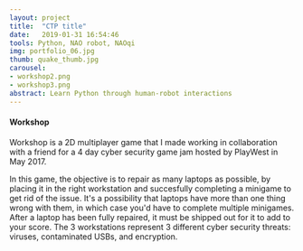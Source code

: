```yaml
---
layout: project
title:  "CTP title"
date:   2019-01-31 16:54:46
tools: Python, NAO robot, NAOqi
img: portfolio_06.jpg
thumb: quake_thumb.jpg
carousel:
- workshop2.png
- workshop3.png
abstract: Learn Python through human-robot interactions
---
```

#### Workshop
Workshop is a 2D multiplayer game that I made working in collaboration with a friend for a 4 day cyber security game jam hosted by PlayWest in May 2017.

In this game, the objective is to repair as many laptops as possible, by placing it in the right workstation and succesfully completing a minigame to get rid of the issue. It's a possibility that laptops have more than one thing wrong with them, in which case you'd have to complete multiple minigames.
After a laptop has been fully repaired, it must be shipped out for it to add to your score.
The 3 workstations represent 3 different cyber security threats: viruses, contaminated USBs, and encryption.
